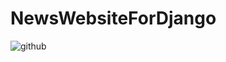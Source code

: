 # NewsWebsiteForDjango
![github](https://user-images.githubusercontent.com/56804374/102952668-b5e55200-44e0-11eb-96c7-d3c2a844d866.jpg)
